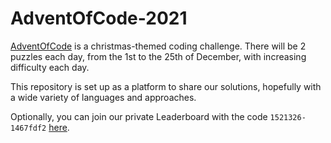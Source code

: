 # AdventOfCode-2021

[AdventOfCode](https://adventofcode.com/2021) is a christmas-themed coding challenge. There will be 2 puzzles each day, from the 1st to the 25th of December, with increasing difficulty each day.

This repository is set up as a platform to share our solutions, hopefully with a wide variety of languages and approaches.

Optionally, you can join our private Leaderboard with the code `1521326-1467fdf2` [here](https://adventofcode.com/2021/leaderboard/private).
